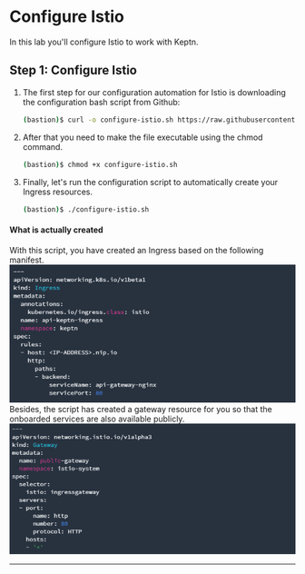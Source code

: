 # Configure Istio

In this lab you'll configure Istio to work with Keptn.

## Step 1: Configure Istio

1. The first step for our configuration automation for Istio is downloading the configuration bash script from Github:
    ```bash
    (bastion)$ curl -o configure-istio.sh https://raw.githubusercontent.com/keptn/examples/release-0.7.1/istio-configuration/configure-istio.sh
    ```
2. After that you need to make the file executable using the chmod command.
    ```bash
    (bastion)$ chmod +x configure-istio.sh
    ```
3. Finally, let's run the configuration script to automatically create your Ingress resources.
    ```bash
    (bastion)$ ./configure-istio.sh
    ```
#### What is actually created
With this script, you have created an Ingress based on the following manifest.
![keptn](./assets/keptningress.png)
Besides, the script has created a gateway resource for you so that the onboarded services are also available publicly.
![keptn](./assets/keptngateway.png)


---
